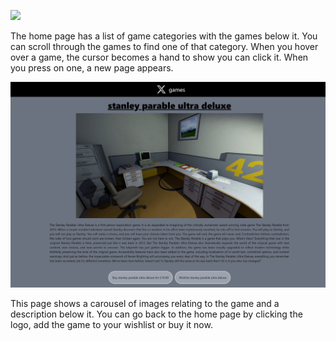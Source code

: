 ![](readme-images/home.png)

The home page has a list of game categories with the games below it. You can scroll through the games to find one of that category. When you hover over a game, the cursor becomes a hand to show you can click it. When you press on one, a new page appears. 

![](readme-images/game-page.png)

This page shows a carousel of images relating to the game and a description below it. You can go back to the home page by clicking the logo, add the game to your wishlist or buy it now. 